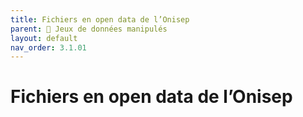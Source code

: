 ```yaml
---
title: Fichiers en open data de l’Onisep
parent: 🎨 Jeux de données manipulés
layout: default
nav_order: 3.1.01
---
```


# Fichiers en open data de l’Onisep